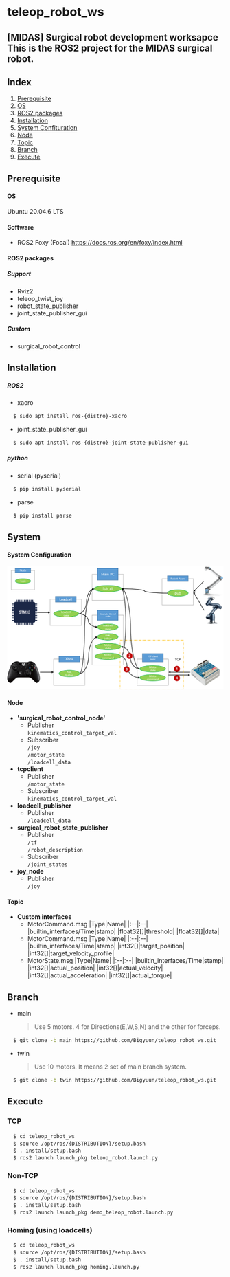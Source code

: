 # teleop_robot_ws
[MIDAS] Surgical robot development worksapce
This is the ROS2 project for the MIDAS surgical robot.
---
## Index
1. [Prerequisite](#prerequisite)
2. [OS](#os)
3. [ROS2 packages](#ros2-packages)
4. [Installation](#installation)
5. [System Confituration](#system-confituration)
6. [Node](#node)
7. [Topic](#topic)
8. [Branch](#branch)
9. [Execute](#execute)

## Prerequisite
#### OS
Ubuntu 20.04.6 LTS
#### Software
- ROS2 Foxy (Focal)
  <https://docs.ros.org/en/foxy/index.html>
#### ROS2 packages 
##### Support
- Rviz2
- teleop_twist_joy
- robot_state_publisher
- joint_state_publisher_gui
##### Custom
- surgical_robot_control

## Installation
##### ROS2
- xacro
```bash
  $ sudo apt install ros-{distro}-xacro
```
- joint_state_publisher_gui
```bash
  $ sudo apt install ros-{distro}-joint-state-publisher-gui
```
##### python
- serial (pyserial)
```bash
  $ pip install pyserial
```
- parse
```bash
  $ pip install parse
```
## System
#### System Configuration
![Image Description](https://github.com/Bigyuun/teleop_robot_ws/blob/main/media/ros2_system_config.png)

#### Node
- **'surgical_robot_control_node'**
  - Publisher<br/>
    `kinematics_control_target_val`<br/>
  - Subscriber<br/>
    `/joy`<br/>
    `/motor_state`<br/>
    `/loadcell_data`<br/>
- **tcpclient**
  - Publisher<br/>
    `/motor_state`<br/>
  - Subscriber<br/>
    `kinematics_control_target_val`<br/>
- **loadcell_publisher**
  - Publisher<br/>
    `/loadcell_data`<br/>
- **surgical_robot_state_publisher**
  - Publisher<br/>
    `/tf`<br/>
    `/robot_description`<br/>
  - Subscriber<br/>
    `/joint_states`<br/>
- **joy_node**
  - Publisher<br/>
    `/joy`<br/>

#### Topic
- **Custom interfaces**
  - MotorCommand.msg
    |Type|Name|
    |:--|:--|
    |builtin_interfaces/Time|stamp|
    |float32[]|threshold|
    |float32[]|data|
  - MotorCommand.msg
    |Type|Name|
    |:--|:--|
    |builtin_interfaces/Time|stamp|
    |int32[]|target_position|
    |int32[]|target_velocity_profile|
  - MotorState.msg
    |Type|Name|
    |:--|:--|
    |builtin_interfaces/Time|stamp|
    |int32[]|actual_position|
    |int32[]|actual_velocity|
    |int32[]|actual_acceleration|
    |int32[]|actual_torque|
   

## Branch
- main
  > Use 5 motors. 4 for Directions(E,W,S,N) and the other for forceps.
```bash
  $ git clone -b main https://github.com/Bigyuun/teleop_robot_ws.git
```

- twin
  > Use 10 motors. It means 2 set of main branch system.
```bash
  $ git clone -b twin https://github.com/Bigyuun/teleop_robot_ws.git
```
## Execute
### TCP
```bash
  $ cd teleop_robot_ws
  $ source /opt/ros/{DISTRIBUTION}/setup.bash
  $ . install/setup.bash
  $ ros2 launch launch_pkg teleop_robot.launch.py
```

### Non-TCP
```bash
  $ cd teleop_robot_ws
  $ source /opt/ros/{DISTRIBUTION}/setup.bash
  $ . install/setup.bash
  $ ros2 launch launch_pkg demo_teleop_robot.launch.py
```

### Homing (using loadcells)
```bash
  $ cd teleop_robot_ws
  $ source /opt/ros/{DISTRIBUTION}/setup.bash
  $ . install/setup.bash
  $ ros2 launch launch_pkg homing.launch.py
```




